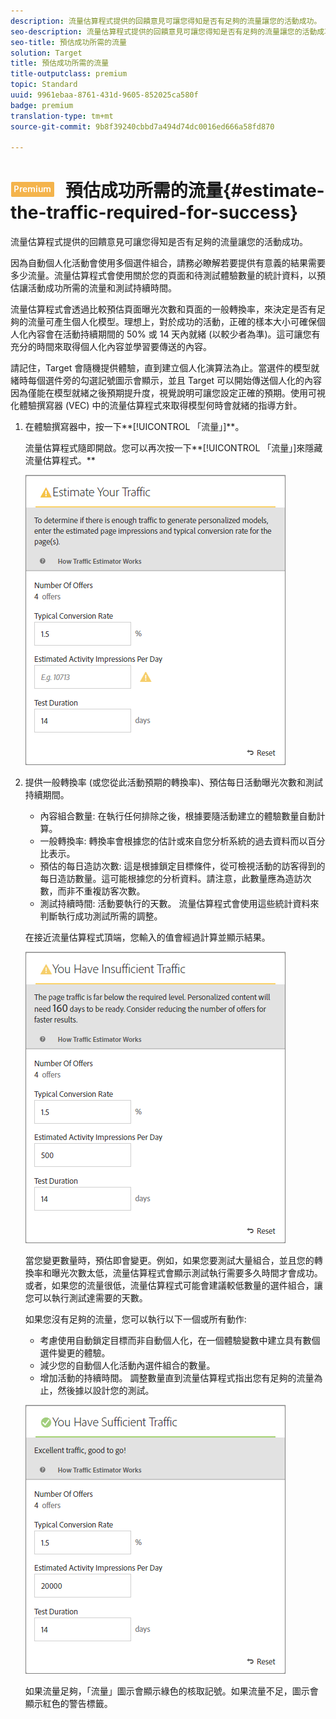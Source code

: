 ```yaml
---
description: 流量估算程式提供的回饋意見可讓您得知是否有足夠的流量讓您的活動成功。
seo-description: 流量估算程式提供的回饋意見可讓您得知是否有足夠的流量讓您的活動成功。
seo-title: 預估成功所需的流量
solution: Target
title: 預估成功所需的流量
title-outputclass: premium
topic: Standard
uuid: 9961ebaa-8761-431d-9605-852025ca580f
badge: premium
translation-type: tm+mt
source-git-commit: 9b8f39240cbbd7a494d74dc0016ed666a58fd870

---
```



# ![PREMIUM](/help/assets/premium.png) 預估成功所需的流量{#estimate-the-traffic-required-for-success}

流量估算程式提供的回饋意見可讓您得知是否有足夠的流量讓您的活動成功。

因為自動個人化活動會使用多個選件組合，請務必瞭解若要提供有意義的結果需要多少流量。流量估算程式會使用關於您的頁面和待測試體驗數量的統計資料，以預估讓活動成功所需的流量和測試持續時間。

流量估算程式會透過比較預估頁面曝光次數和頁面的一般轉換率，來決定是否有足夠的流量可產生個人化模型。理想上，對於成功的活動，正確的樣本大小可確保個人化內容會在活動持續期間的 50% 或 14 天內就緒 (以較少者為準)。這可讓您有充分的時間來取得個人化內容並學習要傳送的內容。

請記住，Target 會隨機提供體驗，直到建立個人化演算法為止。當選件的模型就緒時每個選件旁的勾選記號圖示會顯示，並且 Target 可以開始傳送個人化的內容因為僅能在模型就緒之後預期提升度，視覺說明可讓您設定正確的預期。使用可視化體驗撰寫器 (VEC) 中的流量估算程式來取得模型何時會就緒的指導方針。

1. 在體驗撰寫器中，按一下**[!UICONTROL 「流量」]**。

   流量估算程式隨即開啟。您可以再次按一下**[!UICONTROL 「流量」]來隱藏流量估算程式。**

   ![](assets/ap_est.png)

1. 提供一般轉換率 (或您從此活動預期的轉換率)、預估每日活動曝光次數和測試持續期間。

   * 內容組合數量: 在執行任何排除之後，根據要隨活動建立的體驗數量自動計算。
   * 一般轉換率: 轉換率會根據您的估計或來自您分析系統的過去資料而以百分比表示。
   * 預估的每日造訪次數: 這是根據鎖定目標條件，從可檢視活動的訪客得到的每日造訪數量。這可能根據您的分析資料。請注意，此數量應為造訪次數，而非不重複訪客次數。
   * 測試持續時間: 活動要執行的天數。
   流量估算程式會使用這些統計資料來判斷執行成功測試所需的調整。

   在接近流量估算程式頂端，您輸入的值會經過計算並顯示結果。

   ![](assets/ap_est_no.png)

   當您變更數量時，預估即會變更。例如，如果您要測試大量組合，並且您的轉換率和曝光次數太低，流量估算程式會顯示測試執行需要多久時間才會成功。或者，如果您的流量很低，流量估算程式可能會建議較低數量的選件組合，讓您可以執行測試達需要的天數。

   如果您沒有足夠的流量，您可以執行以下一個或所有動作:

   * 考慮使用自動鎖定目標而非自動個人化，在一個體驗變數中建立具有數個選件變更的體驗。
   * 減少您的自動個人化活動內選件組合的數量。
   * 增加活動的持續時間。
   調整數量直到流量估算程式指出您有足夠的流量為止，然後據以設計您的測試。

   ![](assets/ap_est_yes.png)

   如果流量足夠，「流量」圖示會顯示綠色的核取記號。如果流量不足，圖示會顯示紅色的警告標籤。
